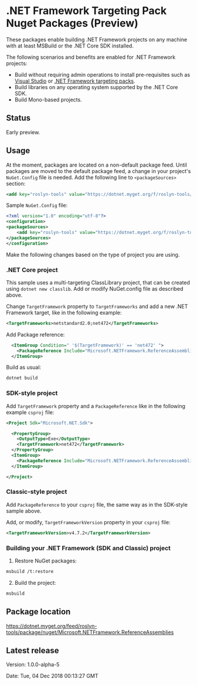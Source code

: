 # .NET Framework Targeting Pack Nuget Packages (Preview)

These packages enable building .NET Framework projects on any machine with at least MSBuild or the .NET Core SDK installed. 

The following scenarios and benefits are enabled for .NET Framework projects:

- Build without requiring admin operations to install pre-requisites such as [Visual Studio](https://visualstudio.microsoft.com/vs/) or [.NET Framework targeting packs](https://dotnet.microsoft.com/download/visual-studio-sdks).
- Build libraries on any operating system supported by the .NET Core SDK.
- Build Mono-based projects.

## Status

Early preview.

## Usage

At the moment, packages are located on a non-default package feed. Until packages are moved to the default package feed, a change in your project's `NuGet.Config` file is needed. Add the following line to `<packageSources>` section:

```xml
<add key="roslyn-tools" value="https://dotnet.myget.org/f/roslyn-tools/api/v3/index.json" />
```

Sample `NuGet.Config` file:

```xml
<?xml version="1.0" encoding="utf-8"?>
<configuration>
<packageSources>
    <add key="roslyn-tools" value="https://dotnet.myget.org/f/roslyn-tools/api/v3/index.json" />
</packageSources>
</configuration>
```

Make the following changes based on the type of project you are using.

### .NET Core project

This sample uses a multi-targeting ClassLibrary project, that can be created using `dotnet new classlib`. Add or modify NuGet.config file as described above.

Change `TargetFramework` property to `TargetFrameworks` and add a new .NET Framework target, like in the following example:

```xml
<TargetFrameworks>netstandard2.0;net472</TargetFrameworks>
```

Add Package reference:

```xml
  <ItemGroup Condition=" '$(TargetFramework)' == 'net472' ">
    <PackageReference Include="Microsoft.NETFramework.ReferenceAssemblies" Version="1.0.0-alpha-5" />
  </ItemGroup>
```

Build as usual:

```xml
dotnet build
```

### SDK-style project

Add `TargetFramework` property and a `PackageReference` like in the following example `csproj` file:

```xml
<Project Sdk="Microsoft.NET.Sdk">

  <PropertyGroup>
    <OutputType>Exe</OutputType>
    <TargetFramework>net472</TargetFramework>
  </PropertyGroup>
  <ItemGroup>
    <PackageReference Include="Microsoft.NETFramework.ReferenceAssemblies" Version="1.0.0-alpha-5" />
  </ItemGroup>

</Project>
```

### Classic-style project

Add `PackageReference` to your `csproj` file, the same way as in the SDK-style sample above.

Add, or modify, `TargetFrameworkVersion` property in your `csproj` file:

```xml
<TargetFrameworkVersion>v4.7.2</TargetFrameworkVersion>
```

### Building your .NET Framework (SDK and Classic) project

1. Restore NuGet packages:

```xml
msbuild /t:restore
```

2. Build the project:

```xml
msbuild
```

## Package location

https://dotnet.myget.org/feed/roslyn-tools/package/nuget/Microsoft.NETFramework.ReferenceAssemblies

## Latest release

Version:  1.0.0-alpha-5

Date:  Tue, 04 Dec 2018 00:13:27 GMT
